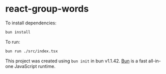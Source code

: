 # react-group-words

To install dependencies:

```bash
bun install
```

To run:

```bash
bun run ./src/index.tsx
```

This project was created using `bun init` in bun v1.1.42. [Bun](https://bun.sh) is a fast all-in-one JavaScript runtime.
